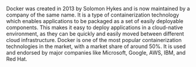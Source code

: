 Docker was created in 2013 by Solomon Hykes and is now maintained by a company of the same name. It is a type of containerization technology which enables applications to be packaged as a set of easily deployable components. This makes it easy to deploy applications in a cloud-native environment, as they can be quickly and easily moved between different cloud infrastructure. Docker is one of the most popular containerization technologies in the market, with a market share of around 50%. It is used and endorsed by major companies like Microsoft, Google, AWS, IBM, and Red Hat.
